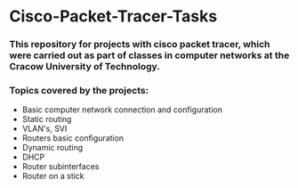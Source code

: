 # Cisco-Packet-Tracer-Tasks

### This repository for projects with cisco packet tracer, which were carried out as part of classes in computer networks at the Cracow University of Technology.

### Topics covered by the projects:
* Basic computer network connection and configuration
* Static routing
* VLAN's, SVI
* Routers basic configuration
* Dynamic routing
* DHCP
* Router subinterfaces
* Router on a stick
